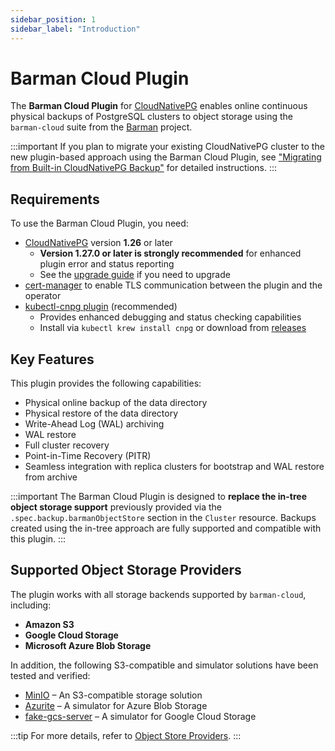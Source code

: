 ```yaml
---
sidebar_position: 1
sidebar_label: "Introduction"
---
```


# Barman Cloud Plugin

<!-- SPDX-License-Identifier: CC-BY-4.0 -->

The **Barman Cloud Plugin** for [CloudNativePG](https://cloudnative-pg.io/)
enables online continuous physical backups of PostgreSQL clusters to object storage
using the `barman-cloud` suite from the [Barman](https://docs.pgbarman.org/release/latest/)
project.

:::important
If you plan to migrate your existing CloudNativePG cluster to the new
plugin-based approach using the Barman Cloud Plugin, see
["Migrating from Built-in CloudNativePG Backup"](migration.md)
for detailed instructions.
:::

## Requirements

To use the Barman Cloud Plugin, you need:

- [CloudNativePG](https://cloudnative-pg.io) version **1.26** or later
  - **Version 1.27.0 or later is strongly recommended** for enhanced plugin error and status reporting
  - See the [upgrade guide](https://cloudnative-pg.io/documentation/current/installation_upgrade) if you need to upgrade
- [cert-manager](https://cert-manager.io/) to enable TLS communication between
  the plugin and the operator
- [kubectl-cnpg plugin](https://cloudnative-pg.io/documentation/current/kubectl-plugin/) (recommended)
  - Provides enhanced debugging and status checking capabilities
  - Install via `kubectl krew install cnpg` or download from [releases](https://github.com/cloudnative-pg/cloudnative-pg/releases)

## Key Features

This plugin provides the following capabilities:

- Physical online backup of the data directory
- Physical restore of the data directory
- Write-Ahead Log (WAL) archiving
- WAL restore
- Full cluster recovery
- Point-in-Time Recovery (PITR)
- Seamless integration with replica clusters for bootstrap and WAL restore from archive

:::important
The Barman Cloud Plugin is designed to **replace the in-tree object storage support**
previously provided via the `.spec.backup.barmanObjectStore` section in the
`Cluster` resource.
Backups created using the in-tree approach are fully supported and compatible
with this plugin.
:::

## Supported Object Storage Providers

The plugin works with all storage backends supported by `barman-cloud`, including:

- **Amazon S3**
- **Google Cloud Storage**
- **Microsoft Azure Blob Storage**

In addition, the following S3-compatible and simulator solutions have been
tested and verified:

- [MinIO](https://min.io/) – An S3-compatible storage solution
- [Azurite](https://github.com/Azure/Azurite) – A simulator for Azure Blob Storage
- [fake-gcs-server](https://github.com/fsouza/fake-gcs-server) – A simulator for Google Cloud Storage

:::tip
For more details, refer to [Object Store Providers](object_stores.md).
:::
